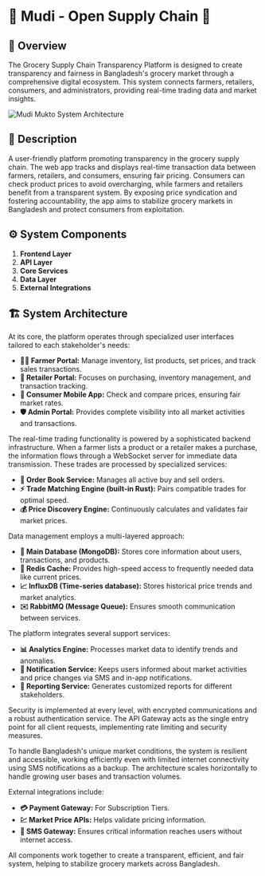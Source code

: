 # 🚀 Mudi - Open Supply Chain 🌾

## 🌟 Overview

The Grocery Supply Chain Transparency Platform is designed to create transparency and fairness in Bangladesh's grocery market through a comprehensive digital ecosystem. This system connects farmers, retailers, consumers, and administrators, providing real-time trading data and market insights.

![Mudi Mukto System Architecture](https://github.com/user-attachments/assets/c3dea477-cd26-494d-bb06-671ab2ada233)

## 📝 Description

A user-friendly platform promoting transparency in the grocery supply chain. The web app tracks and displays real-time transaction data between farmers, retailers, and consumers, ensuring fair pricing.
Consumers can check product prices to avoid overcharging, while farmers and retailers benefit from a transparent system. By exposing price syndication and fostering accountability, the app aims to stabilize grocery markets in Bangladesh and protect consumers from exploitation.

## ⚙️ System Components

1. **Frontend Layer**
2. **API Layer**
3. **Core Services**
4. **Data Layer**
5. **External Integrations**

## 🏗️ System Architecture

At its core, the platform operates through specialized user interfaces tailored to each stakeholder's needs:

- **🧑‍🌾 Farmer Portal:** Manage inventory, list products, set prices, and track sales transactions.
- **🛒 Retailer Portal:** Focuses on purchasing, inventory management, and transaction tracking.
- **📱 Consumer Mobile App:** Check and compare prices, ensuring fair market rates.
- **🛡️ Admin Portal:** Provides complete visibility into all market activities and transactions.

The real-time trading functionality is powered by a sophisticated backend infrastructure. When a farmer lists a product or a retailer makes a purchase, the information flows through a WebSocket server for immediate data transmission. These trades are processed by specialized services:

- **📒 Order Book Service:** Manages all active buy and sell orders.
- **⚡ Trade Matching Engine (built-in Rust):** Pairs compatible trades for optimal speed.
- **💰 Price Discovery Engine:** Continuously calculates and validates fair market prices.

Data management employs a multi-layered approach:

- **💾 Main Database (MongoDB):** Stores core information about users, transactions, and products.
- **🚄 Redis Cache:** Provides high-speed access to frequently needed data like current prices.
- **📈 InfluxDB (Time-series database):** Stores historical price trends and market analytics.
- **✉️ RabbitMQ (Message Queue):** Ensures smooth communication between services.

The platform integrates several support services:

- **📊 Analytics Engine:** Processes market data to identify trends and anomalies.
- **🔔 Notification Service:** Keeps users informed about market activities and price changes via SMS and in-app notifications.
- **🧾 Reporting Service:** Generates customized reports for different stakeholders.

Security is implemented at every level, with encrypted communications and a robust authentication service. The API Gateway acts as the single entry point for all client requests, implementing rate limiting and security measures.

To handle Bangladesh's unique market conditions, the system is resilient and accessible, working efficiently even with limited internet connectivity using SMS notifications as a backup. The architecture scales horizontally to handle growing user bases and transaction volumes.

External integrations include:

- **💳 Payment Gateway:** For Subscription Tiers.
- **💹 Market Price APIs:** Helps validate pricing information.
- **💬 SMS Gateway:** Ensures critical information reaches users without internet access.

All components work together to create a transparent, efficient, and fair system, helping to stabilize grocery markets across Bangladesh.
